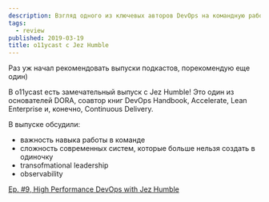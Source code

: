 ```yaml
---
description: Взгляд одного из ключевых авторов DevOps на командную работу, лидерство, сложность современных систем.
tags:
  - review
published: 2019-03-19
title: o11ycast с Jez Humble
---
```


Раз уж начал рекомендовать выпуски подкастов, порекомендую еще один)

В o11ycast есть замечательный выпуск с Jez Humble! Это один из основателей DORA, соавтор книг DevOps Handbook, Accelerate, Lean Enterprise и, конечно, Continuous Delivery.

В выпуске обсудили:
- важность навыка работы в команде
- сложность современных систем, которые больше нельзя создать в одиночку
- transofmational leadership
- observability

[Ep. #9, High Performance DevOps with Jez Humble](https://www.heavybit.com/library/podcasts/o11ycast/ep-9-high-performance-devops-with-jez-humble/)

